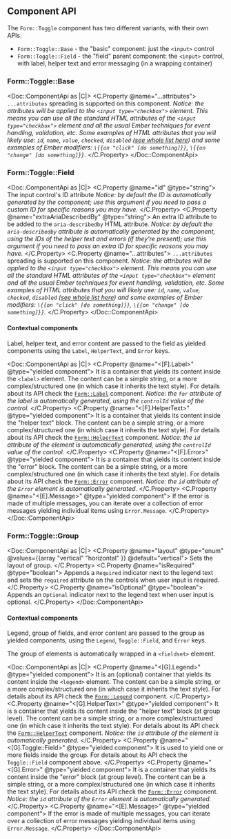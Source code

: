 ## Component API

The `Form::Toggle` component has two different variants, with their own APIs:

*   `Form::Toggle::Base` - the "basic" component: just the `<input>` control
*   `Form::Toggle::Field` - the "field" parent component: the `<input>` control, with label, helper text and error messaging (in a wrapping container)

### Form::Toggle::Base

<Doc::ComponentApi as |C|>
  <C.Property @name="...attributes">
    `...attributes` spreading is supported on this component.
    _Notice: the attributes will be applied to the `<input type="checkbox">` element. This means you can use all the standard HTML attributes of the `<input type="checkbox">` element and all the usual Ember techniques for event handling, validation, etc._ _Some examples of HTML attributes that you will likely use: `id`, `name`, `value`, `checked`, `disabled` ([see whole list here](https://developer.mozilla.org/en-US/docs/Web/HTML/Element/input#attributes)) and some examples of Ember modifiers: `\{{on "click" [do something]}}`, `\{{on "change" [do something]}}`._
  </C.Property>
</Doc::ComponentApi>

### Form::Toggle::Field

<Doc::ComponentApi as |C|>
  <C.Property @name="id" @type="string">
    The input control's ID attribute _Notice: by default the ID is automatically generated by the component; use this argument if you need to pass a custom ID for specific reasons you may have._
  </C.Property>
  <C.Property @name="extraAriaDescribedBy" @type="string">
    An extra ID attribute to be added to the `aria-describedby` HTML attribute. _Notice: by default the `aria-describedby` attribute is automatically generated by the component, using the IDs of the helper text and errors (if they're present); use this argument if you need to pass an extra ID for specific reasons you may have._
  </C.Property>
  <C.Property @name="...attributes">
    `...attributes` spreading is supported on this component.
    _Notice: the attributes will be applied to the `<input type="checkbox">` element. This means you can use all the standard HTML attributes of the `<input type="checkbox">` element and all the usual Ember techniques for event handling, validation, etc._ _Some examples of HTML attributes that you will likely use: `id`, `name`, `value`, `checked`, `disabled` ([see whole list here](https://developer.mozilla.org/en-US/docs/Web/HTML/Element/input#attributes)) and some examples of Ember modifiers: `\{{on "click" [do something]}}`, `\{{on "change" [do something]}}`._
  </C.Property>
</Doc::ComponentApi>

#### Contextual components

Label, helper text, and error content are passed to the field as yielded components using the `Label`, `HelperText`, and `Error` keys.

<Doc::ComponentApi as |C|>
  <C.Property @name="<[F].Label>" @type="yielded component">
    It is a container that yields its content inside the `<label>` element. The content can be a simple string, or a more complex/structured one (in which case it inherits the text style). For details about its API check the [`Form::Label`](/components/form/base-elements/) component. _Notice: the `for` attribute of the label is automatically generated, using the `controlId` value of the control._
  </C.Property>
  <C.Property @name="<[F].HelperText>" @type="yielded component">
    It is a container that yields its content inside the "helper text" block. The content can be a simple string, or a more complex/structured one (in which case it inherits the text style). For details about its API check the [`Form::HelperText`](/components/form/base-elements/) component. _Notice: the `id` attribute of the element is automatically generated, using the `controlId` value of the control._
  </C.Property>
  <C.Property @name="<[F].Error>" @type="yielded component">
    It is a container that yields its content inside the "error" block. The content can be a simple string, or a more complex/structured one (in which case it inherits the text style). For details about its API check the [`Form::Error`](/components/form/base-elements/) component. _Notice: the `id` attribute of the `Error` element is automatically generated._
  </C.Property>
  <C.Property @name="<[E].Message>" @type="yielded component">
    If the error is made of multiple messages, you can iterate over a collection of error messages yielding individual items using `Error.Message`.
  </C.Property>
</Doc::ComponentApi>

### Form::Toggle::Group

<Doc::ComponentApi as |C|>
  <C.Property @name="layout" @type="enum" @values={{array "vertical" "horizontal" }} @default="vertical">
    Sets the layout of group.
  </C.Property>
  <C.Property @name="isRequired" @type="boolean">
    Appends a `Required` indicator next to the legend text and sets the `required` attribute on the controls when user input is required.
  </C.Property>
  <C.Property @name="isOptional" @type="boolean">
    Appends an `Optional` indicator next to the legend text when user input is optional.
  </C.Property>
</Doc::ComponentApi>

#### Contextual components

Legend, group of fields, and error content are passed to the group as yielded components, using the `Legend`, `Toggle::Field`, and `Error` keys.

The group of elements is automatically wrapped in a `<fieldset>` element.

<Doc::ComponentApi as |C|>
  <C.Property @name="<[G].Legend>" @type="yielded component">
    It is an (optional) container that yields its content inside the `<legend>` element. The content can be a simple string, or a more complex/structured one (in which case it inherits the text style). For details about its API check the [`Form::Legend`](/components/form/base-elements/) component.
  </C.Property>
  <C.Property @name="<[G].HelperText>" @type="yielded component">
    It is a container that yields its content inside the "helper text" block (at group level). The content can be a simple string, or a more complex/structured one (in which case it inherits the text style). For details about its API check the [`Form::HelperText`](/components/form/base-elements/) component. _Notice: the `id` attribute of the element is automatically generated._
  </C.Property>
  <C.Property @name="<[G].Toggle::Field>" @type="yielded component">
    It is used to yield one or more fields inside the group. For details about its API check the `Toggle::Field` component above.
  </C.Property>
  <C.Property @name="<[G].Error>" @type="yielded component">
    It is a container that yields its content inside the "error" block (at group level). The content can be a simple string, or a more complex/structured one (in which case it inherits the text style). For details about its API check the [`Form::Error`](/components/form/base-elements/) component. _Notice: the `id` attribute of the `Error` element is automatically generated._
  </C.Property>
  <C.Property @name="<[E].Message>" @type="yielded component">
    If the error is made of multiple messages, you can iterate over a collection of error messages yielding individual items using `Error.Message`.
  </C.Property>
</Doc::ComponentApi>